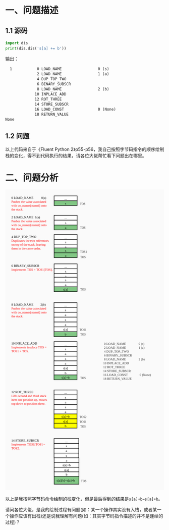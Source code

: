# 一、问题描述

## 1.1 源码

```python
import dis
print(dis.dis('s[a] += b'))
```

输出：

```
  1           0 LOAD_NAME                0 (s)
              2 LOAD_NAME                1 (a)
              4 DUP_TOP_TWO
              6 BINARY_SUBSCR
              8 LOAD_NAME                2 (b)
             10 INPLACE_ADD
             12 ROT_THREE
             14 STORE_SUBSCR
             16 LOAD_CONST               0 (None)
             18 RETURN_VALUE
None
```

## 1.2 问题

以上代码来自于《Fluent Python 2》p55-p56，我自己按照字节码指令的顺序绘制栈的变化，得不到代码执行的结果，请各位大佬帮忙看下问题出在哪里。

# 二、问题分析

![](images/temp.jpg)

以上是我按照字节码命令绘制的栈变化，但是最后得到的结果是`s[a]+b=s[a]+b`。

请问各位大佬，是我的绘制过程有问题(如：某一个操作其实没有入栈，或者某一个操作应该有出栈)还是说我理解有问题(如：其实字节码指令描述的并不是连续的过程)？

